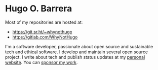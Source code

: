 # Hugo O. Barrera

Most of my repositories are hosted at:

- https://git.sr.ht/~whynothugo
- https://gitlab.com/WhyNotHugo

I'm a software developer, passionate about open source and sustainable tech and
ethical software. I develop and maintain several open source project. I write
about tech and publish status updates at my [personal website]. You can
[sponsor my work].

[personal website]: https://whynothugo.nl/
[sponsor my work]: https://whynothugo.nl/sponsor/
